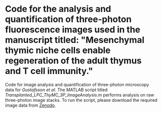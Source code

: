 # Code for the analysis and quantification of three-photon fluorescence images used in the manuscript titled: "Mesenchymal thymic niche cells enable regeneration of the adult thymus and T cell immunity."
Code for image analysis and quantification of three-photon microscopy data for *Gustafsson et al.*
The MATLAB script titled *Transplanted_LPC_ThyMC_3P_ImageAnalysis.m* performs analysis on raw three-photon image stacks. To run the script, please download the required image data from [Zenodo](10.5281/zenodo.15277803).

